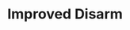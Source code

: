 ---
title: "Improved Disarm"

feat:
  types: ["General", "Fighter"]
  prerequisite: |
    Int 13, {% feat_link combat-expertise %}.
  benefit: |
    You do not provoke an attack of opportunity when you attempt to disarm an opponent, nor does the opponent have a chance to disarm you. You also gain a +4 bonus on the opposed attack roll you make to disarm your opponent.
  normal: |
    See the normal disarm rules.
  special: |
    A fighter may select Improved Disarm as one of his fighter bonus feats.

    A monk may select Improved Disarm as a bonus feat at 6th level, even if she does not meet the prerequisites.
---